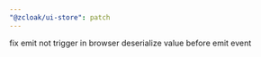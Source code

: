 ```yaml
---
"@zcloak/ui-store": patch
---
```


fix emit not trigger in browser
deserialize value before emit event
